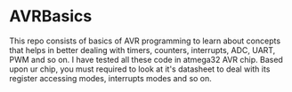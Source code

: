 # AVRBasics
This repo consists of basics of AVR programming to learn about concepts that helps in better dealing with timers, counters, interrupts, ADC, UART, PWM and so on. I have tested all
these code in atmega32 AVR chip. Based upon ur chip, you must required to look at it's datasheet to deal with its register accessing modes, interrupts modes and so on.
